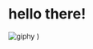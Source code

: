 # hello there!
![giphy](https://github.com/rafaelgbraga/rafaelbraga/assets/166659019/a6277593-4b2a-4b4a-b650-5bfcd3bc1346)
)
